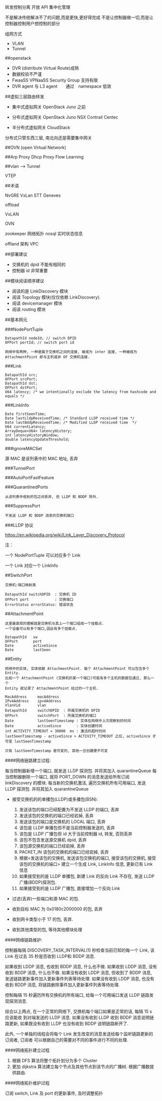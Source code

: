   转发控制分离
  开放 API
  集中化管理


不是解决传统解决不了的问题,而是更快,更好得完成
不是让控制器做一切,而是让控制器控制用户想控制的部分

组网方式

* VLAN
* Tunnel

##openstack

* DVR (distribute Virtual Route)成熟
* 数据校验不严谨
* FwaaSS VPNaaSS Security Group 支持有限
* DVR agent 与 L3 agent　　通过　namespace 低效

##虚拟三层路由转发

* 集中式虚拟网关
 OpenStack Juno 之前

* 分布式虚拟网关
	OpenStack Juno
	NSX Contrail Centec

* 半分布式虚拟网关
	CloudStack

分布式只管东西三层, 南北向还是需要集中网关


##OVN (open Virtual Network)

##Arp Proxy Dhcp Proxy Flow Learning

##vlan --> Tunnel

VTEP

##术语

NvGRE
VxLan
STT
Geneves

offload


VxLAN

OVN

zookeeper 网络拓扑
nosql 实时状态信息

offland 架构
VPC


##部署建议

* 交换机的 dpid 不能有相同的
* 控制器 id 非常重要

##模块阅读顺序建议

* 阅读的是 LinkDiscovery 模块
* 阅读 Topology 模块(仅仅依赖 LinkDiscovery).
* 阅读 devicemanager 模块
* 阅读 routing 模块

##基本网元

###NodePortTuple

    DatapathId nodeId; // switch DPID
    OFPort portId; // switch port id

    网络中有两种, 一种是属于交换机之间的连接, 被成为 inter 连接, 一种被成为
    AttachmentPoint 即与主机或非 OF 交换机连接.
###Link

    DatapathId src;
    OFPort srcPort;
    DatapathId dst;
    OFPort dstPort;
    U64 latency; /* we intentionally exclude the latency from hashcode and equals */

###LinkInfo

	Date firstSeenTime;
	Date lastLldpReceivedTime; /* Standard LLDP received time */
	Date lastBddpReceivedTime; /* Modified LLDP received time  */
	U64 currentLatency;
	ArrayDeque<U64> latencyHistory;
	int latencyHistoryWindow;
	double latencyUpdateThreshold;

###ignoreMACSet

源 MAC 是该列表中的 MAC 地址, 丢弃

###TunnelPort

###AutoPortFastFeature

###QuarantinedPorts

    从该列表中收到的包之间丢弃, 但 LLDP 和 BDDP 除外.

###SuppressPort

    不发送 LLDP 和 BDDP 消息的交换机端口

###LLDP 协议

https://en.wikipedia.org/wiki/Link_Layer_Discovery_Protocol

注：

一个 NodePortTuple 可以对应多个 Link

一个 Link 对应一个 LinkInfo

##SwitchPort

    交换机:端口映射类

    DatapathId switchDPID  : 交换机 ID
    OFPort port            : 交换端口
    ErrorStatus errorStatus: 错误状态

##AttachmentPoint

    这里最直观的理解就是交换机与其上一个端口组成一个挂载点.
    一个设备可以有多个端口,因此有多个挂载点.

    DatapathId   sw
    OFPort       port
    Date         activeSince
    Date         lastSeen

##Entity

    网络中的实体, 实体依赖 AttachmentPoint. 每个 AttachmentPoint 可以包含多个 Entity.
    比如一个 AttachmentPoint (交换机的某一个端口)可能有多个主机的数据包通过, 那么一个
    Entity 就记录了 AttachmentPoint 经过的一个主机.

    MacAddress     macAddress
    IPv4Address    ipv4Address
    VlanVid        vlan
    DatapathId     switchDPID  : 所属交换机的 DPID
    OFPort         switchPort  : 所属交换机的端口
    Date           lastSeenTimestamp : 实体在网络中上次观察到的时间
    Date           activeSince       : 实体创建时间
    int ACTIVITY_TIMEOUT = 30000  ms : 激活的超时时间
    lastSeenTimestamp - activeSince > ACTIVITY_TIMEOUT 之后, activeSince 才可变 lastSeenTimestamp

    只有 lastSeenTimestamp 是可变的, 其他一旦创建便不可变

####网络链路建立过程:

每当控制器新增一个端口, 就发送 LLDP 探测包. 并将其加入 quarantineQueue
每当控制器删除一个端口, 就将 PORT_DOWN 的消息发送给所有订阅 linkDiscovery 的模块.
每当新的交换机激活, 遍历交换机所有可用端口, 发送 LLDP 探测包. 并将其加入 quarantineQueue

* 接受交换机的的单播包(LLDP)或多播包(BSN):

    1. 发送该包的端口已经配置为不发送 LLDP 的端口, 丢弃
    2. 发送该包的交换机的端口已经宕掉, 丢弃
    3. 发送该包的端口是交换机的 LOCAL 端口, 丢弃
    4. 该包是 LLDP 单播包但不是当前控制器发送的, 丢弃
    5. 该包是 LLDP 广播包但 id 大于当前控制器 id, 转发, 否则丢弃
    6. 该包不包含发送源交换机 dpid, 丢弃
    7. 该包源交换机的端口已经宕掉, 丢弃
    8. PACKET_IN 该包的交换机的端口已经宕掉, 丢弃
    9. 根据<发送该包的交换机, 发送该包交换机的端口, 接受该包的交换机,
        接受该包的交换机的端口> 建立一个生成 Link, LinkInfo 信息, 更新已有 Link 信息
    10. 如果接受到的是 LLDP 单播包, 新建 Link 的反向 Link 不存在, 发送 LLDP 广播(BDDP)探测包.
    11. 如果接受到的是 LLDP 广播包, 直接增加一个反向 Link

* 过滤(丢弃)一些端口和源 MAC 的包.
* 收到目标 MAC 为 0x0180c2000000 的包, 丢弃
* 收到网卡类型小于 17 的包, 丢弃.
* 收到其他类型的包, 等待其他模块处理

####网络链路维护:

控制器每隔 DISCOVERY_TASK_INTERVAL(1) 秒检查当前已知的每一个 Link, 该 Link 在过去
35 秒是否收到 LLDP和 BDDP 消息.

如果收到 LDDP 消息, 也收到 BDDP 消息, 什么也不做.
如果收到 LDDP 消息, 没有收到 BDDP 消息, 什么也不做.
如果没有收到 LDDP 消息, 但收到了 BDDP 消息, 发送链路更新事件加入更新事件列表等待处理.
如果没有收到 LDDP 消息, 也没有收到 BDDP 消息, 将链路删除事件加入更新事件列表等待处理.

控制每隔 15 秒遍历所有交换机的所有端口, 给每一个可用端口发送 LLDP 链路发现探测消息.

综合以上两点, 在一个正常的网络下, 交换机每个端口如果是正常的话, 每隔 15 s 应该能收
到对端发送的 LLDP 消息. 如果没有收到 LLDP 收到 BDDP 消息说明链路更新, 如果既没有收到
LLDP 也没有收到 BDDP 说明链路断开了.

此外, 一个单独的线程会将每个 Link 发生改变的消息发送给每个监听链路更新的订阅者, 订阅者
可以根据自己的需要对不同的事件进行不同的处理.

####网络拓扑建立过程

1. 根据 DFS 算法将整个拓扑划分为多个 Cluster
2. 更加 dijkstra 算法建立每个节点及其他节点到该节点的广播树.  根据广播数提供路由.

####网络拓扑维护过程

订阅 switch, Link 及 port 的更新事件, 及时调整拓扑
